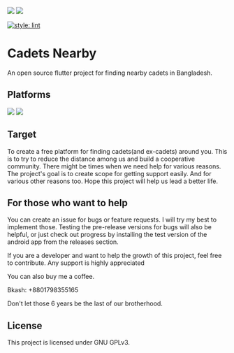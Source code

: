 [![](https://img.shields.io/badge/Dart-0175C2?style=for-the-badge&logo=dart&logoColor=white)]()
[![](https://img.shields.io/badge/Flutter-02569B?style=for-the-badge&logo=flutter&logoColor=white)]()

[![style: lint](https://img.shields.io/badge/style-lint-4BC0F5.svg)](https://pub.dev/packages/lint)
# Cadets Nearby

An open source flutter project for finding nearby cadets in Bangladesh.

## Platforms
[![](https://img.shields.io/badge/Android-3DDC84?style=for-the-badge&logo=android&logoColor=white)]()
[![](https://img.shields.io/badge/iOS-000000?style=for-the-badge&logo=ios&logoColor=white)]()

## Target

To create a free platform for finding cadets(and ex-cadets) around you.
This is to try to reduce the distance among us and build a cooperative community.
There might be times when we need help for various reasons. The project's goal is to create scope for getting support easily.
And for various other reasons too.
Hope this project will help us lead a better life.

## For those who want to help

You can create an issue for bugs or feature requests.
I will try my best to implement those.
Testing the pre-release versions for bugs will also be helpful, or just check out progress by installing the test version of the android app from the releases section.

If you are a developer and want to help the growth of this project, feel free to contribute.
Any support is highly appreciated

You can also buy me a coffee.

Bkash: +8801798355165



Don't let those 6 years be the last of our brotherhood.

## License

This project is licensed under GNU GPLv3.
